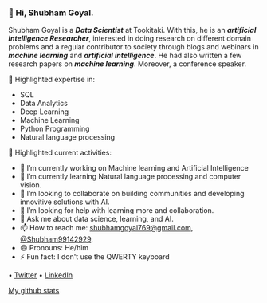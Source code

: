 ### 👋 Hi, Shubham Goyal.

Shubham Goyal is a ***Data Scientist*** at Tookitaki. With this, he is an ***artificial Intelligence Researcher***, interested in doing research on different domain problems and a regular contributor to society through blogs and webinars in ***machine learning*** and ***artificial intelligence***. He had also written a few research papers on ***machine learning***. Moreover, a conference speaker.

📌 Highlighted expertise in:
- SQL
- Data Analytics
- Deep Learning
- Machine Learning
- Python Programming
- Natural language processing

📌 Highlighted current activities:
- 🔭 I’m currently working on Machine learning and Artificial Intelligence
- 🌱 I’m currently learning Natural language processing and computer vision. 
- 👯 I’m looking to collaborate on building communities and developing innovitive solutions with AI.
- 🤔 I’m looking for help with learning more and collaboration.
- 💬 Ask me about data science, learning, and AI.
- 📫 How to reach me: [shubhamgoyal769@gmail.com](shubhamgoyal769@gmail.com), [@Shubham99142929](https://twitter.com/Shubham99142929).
- 😄 Pronouns: He/him
- ⚡ Fun fact: I don't use the QWERTY keyboard

• [Twitter](https://twitter.com/Shubham99142929) • [LinkedIn](https://www.linkedin.com/in/shubham-goyal-0946b7127)

[My github stats](https://github-readme-stats.vercel.app/api?username=shubham769&show_icons=true&theme=dracula&count_private=true)
